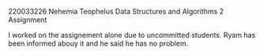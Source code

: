 220033226 Nehemia Teophelus
Data Structures and Algorithms 2 Assignment

I worked on the assignement alone due to uncommitted students. Ryam has been informed abouy it and he said he has no problem.
